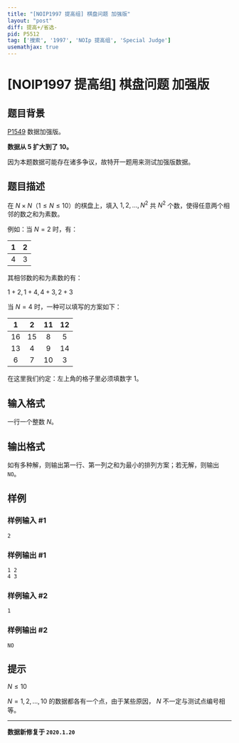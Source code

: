 ```yaml
---
title: "[NOIP1997 提高组] 棋盘问题 加强版"
layout: "post"
diff: 提高+/省选-
pid: P5512
tag: ['搜索', '1997', 'NOIp 提高组', 'Special Judge']
usemathjax: true
---
```


# [NOIP1997 提高组] 棋盘问题 加强版
## 题目背景

[P1549](https://www.luogu.org/problem/P1549) 数据加强版。

**数据从 5 扩大到了 10。**



因为本题数据可能存在诸多争议，故特开一题用来测试加强版数据。
## 题目描述

在 $N \times N$（$1 \le N \le 10$）的棋盘上，填入 $1, 2, \dots, N ^ 2$ 共 $N ^ 2$ 个数，使得任意两个相邻的数之和为素数。

例如：当 $N = 2$ 时，有：

| $1$ | $2$ |
| :-----------: | :-----------: |
| $4$ | $3$ |

其相邻数的和为素数的有：

$1+2,1+4,4+3,2+3$

当 $N=4$ 时，一种可以填写的方案如下：

| $1$ | $2$ | $11$ | $12$ |
| :-----------: | :-----------: | :-----------: | :-----------: |
| $16$ | $15$ | $8$ | $5$ |
| $13$ | $4$ | $9$ | $14$ |
| $6$ | $7$ | $10$ | $3$ |

在这里我们约定：左上角的格子里必须填数字 $1$。
## 输入格式

一行一个整数 $N$。
## 输出格式

如有多种解，则输出第一行、第一列之和为最小的排列方案；若无解，则输出 `NO`。
## 样例

### 样例输入 #1
```
2
```
### 样例输出 #1
```
1 2
4 3
```
### 样例输入 #2
```
1
```
### 样例输出 #2
```
NO
```
## 提示

$N\leq10$

 $N=1,2,...,10$ 的数据都各有一个点，由于某些原因， $N$ 不一定与测试点编号相等。

----

**数据新修复于 `2020.1.20`**
